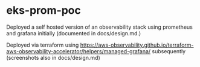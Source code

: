 # eks-prom-poc

Deployed a self hosted version of an observability stack using prometheus and grafana initially (documented in docs/design.md.)

Deployed via terraform using https://aws-observability.github.io/terraform-aws-observability-accelerator/helpers/managed-grafana/ subsequently (screenshots also in docs/design.md)
